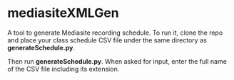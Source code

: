 # mediasiteXMLGen 

A tool to generate Mediasite recording schedule. To run it, clone the repo and place your class schedule CSV file under the same directory as **generateSchedule.py**. 

Then run **generateSchedule.py**. When asked for input, enter the full name of the CSV file including its extension. 

